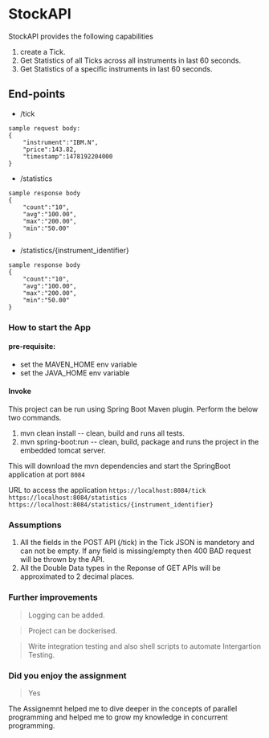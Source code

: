 # StockAPI

StockAPI provides the following capabilities
1. create a Tick.
2. Get Statistics of all Ticks across all instruments in last 60 seconds.
3. Get Statistics of a specific instruments in last 60 seconds.

## End-points

- /tick 

````
sample request body:
{
    "instrument":"IBM.N",
    "price":143.82,
    "timestamp":1478192204000
}
````

- /statistics
````
sample response body
{    
    "count":"10",
    "avg":"100.00",
    "max":"200.00",
    "min":"50.00"
}
````

- /statistics/{instrument_identifier}
````
sample response body
{    
    "count":"10",
    "avg":"100.00",
    "max":"200.00",
    "min":"50.00"
}
````

### How to start the App

#### pre-requisite:
- set the MAVEN_HOME env variable
- set the JAVA_HOME env variable


#### Invoke 

This project can be run using Spring Boot Maven plugin. Perform the below two commands.

1. mvn clean install -- clean, build and runs all tests.
2. mvn spring-boot:run -- clean, build, package and runs the project in the embedded tomcat server.

This will download the mvn dependencies and start the SpringBoot application at port `8084`

URL to access the application
`https://localhost:8084/tick`
`https://localhost:8084/statistics`
`https://localhost:8084/statistics/{instrument_identifier}`


### Assumptions

1. All the fields in the POST API (/tick) in the Tick JSON is mandetory and can not be empty. If any field is missing/empty then 400 BAD request will be thrown by the API.
2. All the Double Data types in the Reponse of GET APIs will be approximated to 2 decimal places.


### Further improvements 

> Logging can be added.

> Project can be dockerised. 

> Write integration testing and also shell scripts to automate Intergartion Testing.


### Did you enjoy the assignment

> Yes

The Assignemnt helped me to dive deeper in the concepts of parallel programming and helped me to grow my knowledge in concurrent programming.
